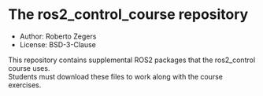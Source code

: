 # The ros2_control_course repository

- Author: Roberto Zegers
- License: BSD-3-Clause

This repository contains supplemental ROS2 packages that the ros2_control course uses.  
Students must download these files to work along with the course exercises.  